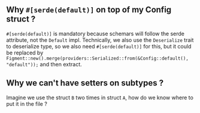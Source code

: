 ## Why `#[serde(default)]` on top of my Config struct ?

`#[serde(default)]` is mandatory because schemars will follow the serde attribute, not the `Default` impl.
Technically, we also use the `Deserialize` trait to deserialize type, so we also need `#[serde(default)]` for this, but
it could be replaced by `Figment::new().merge(providers::Serialized::from(&Config::default(), "default"));` and then extract.

## Why we can't have setters on subtypes ?

Imagine we use the struct `B` two times in struct `A`, how do we know where to put it in the file ?